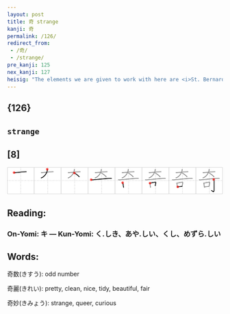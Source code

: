 ```yaml
---
layout: post
title: 奇 strange
kanji: 奇
permalink: /126/
redirect_from:
 - /奇/
 - /strange/
pre_kanji: 125
nex_kanji: 127
heisig: "The elements we are given to work with here are <i>St. Bernard dog</i> and <i>can</i>. Lots of phrases pop to mind to attach these words to the key word, but they end up too abstract because of the word <i>can</i>. It is important in such cases (and there will be plenty of them as we go along)&nbsp;to stick closely to the&nbsp;elements, in this case, <i>mouth</i>&nbsp;and <i>nails</i>. Now all we need do is create a fictitious &quot;<b>Strange</b> But True&quot; column in the Sunday funnies, featuring a <i>St. Bernard</i> whose <i>mouth</i> has been <i>nailed</i> shut because he was hitting the brandy keg around his neck too hard."
---
```


## {126}

## `strange`

## [8]

<div class="stroke"><img src="../images/E5A587.png" /></div>

## Reading:

### On-Yomi: キ &mdash; Kun-Yomi: く.しき、あや.しい、くし、めずら.しい

## Words:

奇数(きすう): odd number

奇麗(きれい): pretty, clean, nice, tidy, beautiful, fair

奇妙(きみょう): strange, queer, curious
